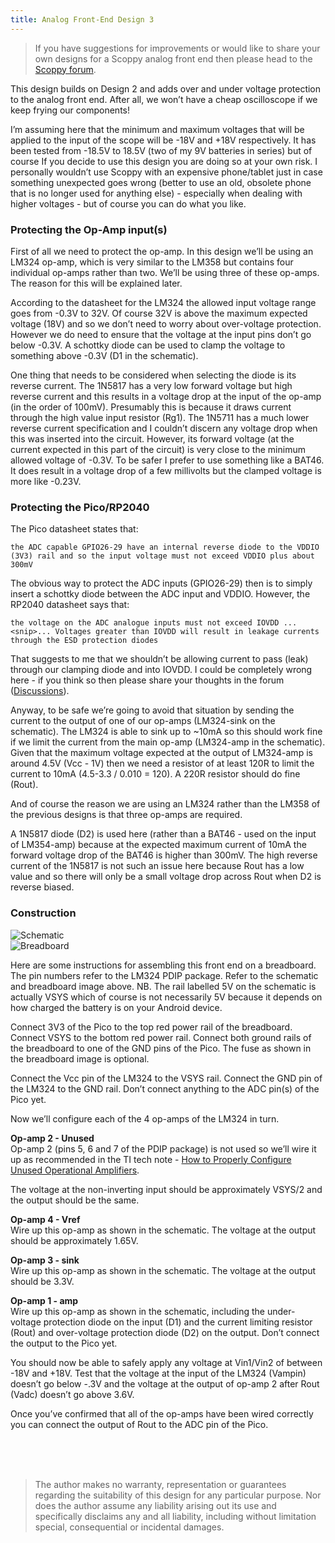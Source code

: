 ```yaml
---
title: Analog Front-End Design 3
---
```


> If you have suggestions for improvements or would like to share your own designs for a Scoppy analog front end then please head to the [Scoppy forum](https://github.com/fhdm-dev/scoppy/discussions).

This design builds on Design 2 and adds over and under voltage protection to the analog front end. After all, we won’t have a cheap oscilloscope if we keep frying our components!

I’m assuming here that the minimum and maximum voltages that will be applied to the input of the scope will be -18V and +18V respectively.  It has been tested from -18.5V to 18.5V (two of my 9V batteries in series) but of course If you decide to use this design you are doing so at your own risk. I personally wouldn’t use Scoppy with an expensive phone/tablet just in case something unexpected goes wrong (better to use an old, obsolete phone that is no longer used for anything else) - especially when dealing with higher voltages - but of course you can do what you like.

### Protecting the Op-Amp input(s)

First of all we need to protect the op-amp. In this design we’ll be using an LM324 op-amp, which is very similar to the LM358 but contains four individual op-amps rather than two. We’ll be using three of these op-amps. The reason for this will be explained later.

According to the datasheet for the LM324 the allowed input voltage range goes from -0.3V to 32V. Of course 32V is above the maximum expected voltage (18V) and so we don’t need to worry about over-voltage protection. However we do need to ensure that the voltage at the input pins don’t go below -0.3V. A schottky diode can be used to clamp the voltage to something above -0.3V (D1 in the schematic). 

One thing that needs to be considered when selecting the diode is its reverse current. The 1N5817 has a very low forward voltage but high reverse current and this results in a voltage drop at the input of the op-amp (in the order of 100mV). Presumably this is because it draws current through the high value input resistor (Rg1). The 1N5711 has a much lower reverse current specification and I couldn’t discern any voltage drop when this was inserted into the circuit. However, its forward voltage (at the current expected in this part of the circuit) is very close to the minimum allowed voltage of -0.3V. To be safer I prefer to use something like a BAT46. It does result in a voltage drop of a few millivolts but the clamped voltage is more like -0.23V.

### Protecting the Pico/RP2040

The Pico datasheet states that:

`the ADC capable GPIO26-29 have an internal reverse diode to the VDDIO (3V3) rail and so the input voltage must not exceed VDDIO plus about 300mV`

The obvious way to protect the ADC inputs (GPIO26-29) then is to simply insert a schottky diode between the ADC input and VDDIO. However, the RP2040 datasheet says that:

`the voltage on the ADC analogue inputs must not exceed IOVDD ...<snip>... Voltages greater than IOVDD will result in leakage currents through the ESD protection diodes`

That suggests to me that we shouldn’t be allowing current to pass (leak) through our clamping diode and into IOVDD. I could be completely wrong here - if you think so then please share your thoughts in the forum ([Discussions](https://github.com/fhdm-dev/scoppy/discussions)).

Anyway, to be safe we’re going to avoid that situation by sending the current to the output of one of our op-amps (LM324-sink on the schematic). The LM324 is able to sink up to ~10mA so this should work fine if we limit the current from the main op-amp (LM324-amp in the schematic). Given that the maximum voltage expected at the output of LM324-amp is around 4.5V (Vcc - 1V) then we need a resistor of at least 120R to limit the current to 10mA (4.5-3.3 / 0.010 = 120). A 220R resistor should do fine (Rout).

And of course the reason we are using an LM324 rather than the LM358 of the previous designs is that three op-amps are required.

A 1N5817 diode (D2) is used here (rather than a BAT46 - used on the input of LM354-amp) because at the expected maximum current of 10mA the forward voltage drop of the BAT46 is higher than 300mV. The high reverse current of the 1N5817 is not such an issue here because Rout has a low value and so there will only be a small voltage drop across Rout when D2 is reverse biased.

### Construction

![Schematic](https://github.com/fhdm-dev/scoppy/raw/main/images/frontend3/schematic.png)   
![Breadboard](https://github.com/fhdm-dev/scoppy/raw/main/images/frontend3/bb.png)   

Here are some instructions for assembling this front end on a breadboard. The pin numbers refer to the LM324 PDIP package. Refer to the schematic and breadboard image above. NB. The rail labelled 5V on the schematic is actually VSYS which of course is not necessarily 5V because it depends on how charged the battery is on your Android device.

Connect 3V3 of the Pico to the top red power rail of the breadboard. Connect VSYS to the bottom red power rail. Connect both ground rails of the breadboard to one of the GND pins of the Pico. The fuse as shown in the breadboard image is optional.

Connect the Vcc pin of the LM324 to the VSYS rail. Connect the GND pin of the LM324 to the GND rail. Don’t connect anything to the ADC pin(s) of the Pico yet.

Now we’ll configure each of the 4 op-amps of the LM324 in turn.

**Op-amp 2 - Unused**   
Op-amp 2 (pins 5, 6 and 7 of the PDIP package) is not used so we’ll wire it up as recommended in the TI tech note - [How to Properly Configure Unused Operational Amplifiers](https://www.ti.com/lit/an/sboa204a/sboa204a.pdf?ts=1624953615530&ref_url=https%253A%252F%252Fwww.google.com%252F).

The voltage at the non-inverting input should be approximately VSYS/2 and the output should be the same.

**Op-amp 4 - Vref**   
Wire up this op-amp as shown in the schematic. The voltage at the output should be approximately 1.65V.

**Op-amp 3 - sink**   
Wire up this op-amp as shown in the schematic. The voltage at the output should be 3.3V.

**Op-amp 1 - amp**   
Wire up this op-amp as shown in the schematic, including the under-voltage protection diode on the input (D1) and the current limiting resistor (Rout) and over-voltage protection diode (D2) on the output. Don’t connect the output to the Pico yet.

You should now be able to safely apply any voltage at Vin1/Vin2 of between -18V and +18V. Test that the voltage at the input of the LM324 (Vampin) doesn’t go below -.3V and the voltage at the output of op-amp 2 after Rout (Vadc) doesn’t go above 3.6V.

Once you’ve confirmed that all of the op-amps have been wired correctly you can connect the output of Rout to the ADC pin of the Pico.

<br>    
<br>    
<br>    
    
> The author makes no warranty, representation or guarantees regarding the suitability of this design for any particular purpose. Nor does the author assume any liability arising out its use and specifically disclaims any and all liability, including without limitation special, consequential or incidental damages.








